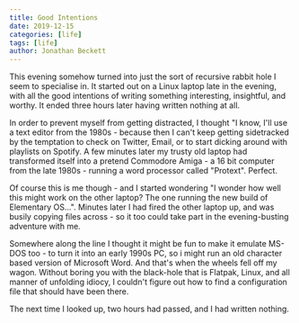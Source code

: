 ```yaml
---
title: Good Intentions
date: 2019-12-15
categories: [life]
tags: [life]
author: Jonathan Beckett
---
```


This evening somehow turned into just the sort of recursive rabbit hole I seem to specialise in. It started out on a Linux laptop late in the evening, with all the good intentions of writing something interesting, insightful, and worthy. It ended three hours later having written nothing at all.

In order to prevent myself from getting distracted, I thought "I know, I'll use a text editor from the 1980s - because then I can't keep getting sidetracked by the temptation to check on Twitter, Email, or to start dicking around with playlists on Spotify. A few minutes later my trusty old laptop had transformed itself into a pretend Commodore Amiga - a 16 bit computer from the late 1980s - running a word processor called "Protext". Perfect.

Of course this is me though - and I started wondering "I wonder how well this might work on the other laptop? The one running the new build of Elementary OS...". Minutes later I had fired the other laptop up, and was busily copying files across - so it too could take part in the evening-busting adventure with me.

Somewhere along the line I thought it might be fun to make it emulate MS-DOS too - to turn it into an early 1990s PC, so i might run an old character based version of Microsoft Word. And that's when the wheels fell off my wagon. Without boring you with the black-hole that is Flatpak, Linux, and all manner of unfolding idiocy, I couldn't figure out how to find a configuration file that should have been there.

The next time I looked up, two hours had passed, and I had written nothing.